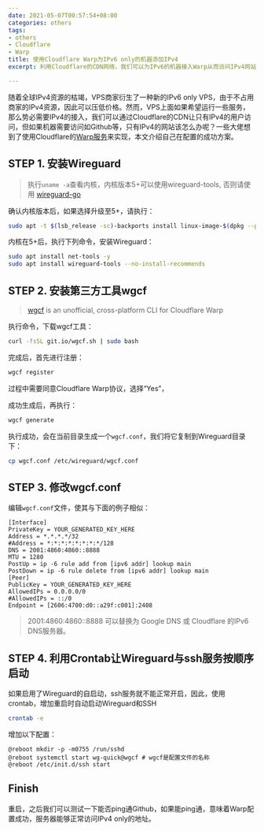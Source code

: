 ```yaml
---
date: 2021-05-07T00:57:54+08:00
categories: others
tags:
- others
- Cloudflare
- Warp
title: 使用Cloudflare Warp为IPv6 only的机器添加IPv4
excerpt: 利用Cloudflare的CDN网络，我们可以为IPv6的机器接入Warp从而访问IPv4网站。

---
```

随着全球IPv4资源的枯竭，VPS商家衍生了一种新的IPv6 only VPS，由于不占用商家的IPv4资源，因此可以压低价格。然而，VPS上面如果希望运行一些服务，那么势必需要IPv4的接入，我们可以通过Cloudflare的CDN让只有IPv4的用户访问，但如果机器需要访问如Github等，只有IPv4的网站该怎么办呢？一些大佬想到了使用Cloudflare的[Warp服务](https://1.1.1.1/)来实现，本文介绍自己在配置的成功方案。

## STEP 1. 安装Wireguard

> 执行`uname -a`查看内核，内核版本5+可以使用wireguard-tools, 否则请使用 [wireguard-go](https://github.com/WireGuard/wireguard-go)

确认内核版本后，如果选择升级至5+，请执行：

```bash
sudo apt -t $(lsb_release -sc)-backports install linux-image-$(dpkg --print-architecture) linux-headers-$(dpkg --print-architecture) --install-recommends -y
```

内核在5+后，执行下列命令，安装Wireguard：

```bash
sudo apt install net-tools -y
sudo apt install wireguard-tools --no-install-recommends
```

## STEP 2. 安装第三方工具wgcf

> [wgcf](https://github.com/ViRb3/wgcf) is an unofficial, cross-platform CLI for Cloudflare Warp

执行命令，下载wgcf工具：

```bash
curl -fsSL git.io/wgcf.sh | sudo bash
```

完成后，首先进行注册：

```bash
wgcf register
```

过程中需要同意Cloudflare Warp协议，选择“Yes”，

成功生成后，再执行：

```bash
wgcf generate
```

执行成功，会在当前目录生成一个`wgcf.conf`，我们将它复制到Wireguard目录下：

```bash
cp wgcf.conf /etc/wireguard/wgcf.conf
```

## STEP 3. 修改wgcf.conf

编辑`wgcf.conf`文件，使其与下面的例子相似：

```
[Interface]
PrivateKey = YOUR_GENERATED_KEY_HERE
Address = *.*.*.*/32
#Address = *:*:*:*:*:*:*:*/128
DNS = 2001:4860:4860::8888
MTU = 1280
PostUp = ip -6 rule add from [ipv6 addr] lookup main
PostDown = ip -6 rule delete from [ipv6 addr] lookup main
[Peer]
PublicKey = YOUR_GENERATED_KEY_HERE
AllowedIPs = 0.0.0.0/0
#AllowedIPs = ::/0
Endpoint = [2606:4700:d0::a29f:c001]:2408
```

> 2001:4860:4860::8888 可以替换为 Google DNS 或 Cloudflare 的IPv6 DNS服务器。

## STEP 4. 利用Crontab让Wireguard与ssh服务按顺序启动

如果启用了Wireguard的自启动，ssh服务就不能正常开启，因此，使用crontab，增加重启时自动启动Wireguard和SSH

```bash
crontab -e
```

增加以下配置：

```
@reboot mkdir -p -m0755 /run/sshd
@reboot systemctl start wg-quick@wgcf # wgcf是配置文件的名称
@reboot /etc/init.d/ssh start
```

## Finish

重启，之后我们可以测试一下能否ping通Github，如果能ping通，意味着Warp配置成功，服务器能够正常访问IPv4 only的地址。